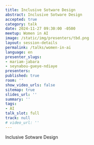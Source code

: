 ```yaml
---
title: Inclusive Sotware Design
abstract: Inclusive Sotware Design
accepted: true
category: talk
date: 2024-11-27 09:30:00 -0500
meetup: Women in AI
image: /static/img/presenters/tbd.png
layout: session-details
permalink: /talks/women-in-ai
language: en
presenter_slugs:
- mariam-jabara
- seynabou-gueye-ndiaye
presenters:
published: true
room: ''
show_video_urls: false
sitemap: true
slides_url: ''
summary: ''
tags:
- AI
talk_slot: full
track: null
# video_url: ''
---
```


Inclusive Sotware Design
